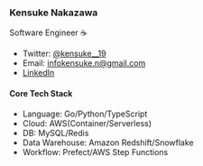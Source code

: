 ### Kensuke Nakazawa
Software Engineer  ☕ 

- Twitter: [@kensuke__19](https://twitter.com/kensuke__19)  
- Email: [infokensuke.n@gmail.com](mailto:infokensuke.n@gmail.com)  
- [LinkedIn](https://www.linkedin.com/in/%E5%81%A5%E4%BB%8B-%E4%B8%AD%E6%BE%A4-407603224/)


#### Core Tech Stack
- Language: Go/Python/TypeScript
- Cloud: AWS(Container/Serverless)
- DB: MySQL/Redis
- Data Warehouse: Amazon Redshift/Snowflake
- Workflow: Prefect/AWS Step Functions

<!-- 
### 出版
- 中澤健介, 山﨑達也, “洋ナシ果実を対象とした外観汚損検査サービスの開発,” 情報処理学会論文誌コンシューマ・デバイス＆システム（CDS）, vol.12, no.3, pp.1-9, Sep. 2022.
- Kensuke Nakazawa, Tatsuya Yamazaki, “A Grading Evaluation System for Pear Fruit Appearance Using Deep Learning Methods,” The 13th International Conference on Application of Information Technology in Agriculture Asia-Pacific Region (APFITA 2022), pp.297-302, Nov. 2022.
- 山﨑達也, 中澤健介, "統計的テクスチャ特徴と勾配ブースティング決定木を用いた洋ナシ果実の外観汚損検出," 画像ラボ, vol.33, no.6, pp.21-27, Jun. 2022. -->
